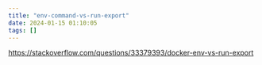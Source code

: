 ```yaml
---
title: "env-command-vs-run-export"
date: 2024-01-15 01:10:05
tags: []
---
```

https://stackoverflow.com/questions/33379393/docker-env-vs-run-export

